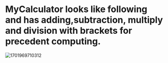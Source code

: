 # MyCalculator looks like following and has adding,subtraction, multiply and division with brackets for precedent computing.
![1701969710312](https://github.com/fayedshi/MyCalculator/assets/6230985/d7fed0f9-a5b6-4a1f-ab27-84116fc5aaaa)
